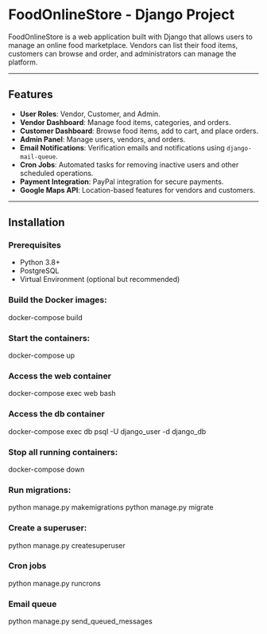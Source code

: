 # FoodOnlineStore - Django Project

FoodOnlineStore is a web application built with Django that allows users to manage an online food marketplace. Vendors can list their food items, customers can browse and order, and administrators can manage the platform.

---

## Features

- **User Roles**: Vendor, Customer, and Admin.
- **Vendor Dashboard**: Manage food items, categories, and orders.
- **Customer Dashboard**: Browse food items, add to cart, and place orders.
- **Admin Panel**: Manage users, vendors, and orders.
- **Email Notifications**: Verification emails and notifications using `django-mail-queue`.
- **Cron Jobs**: Automated tasks for removing inactive users and other scheduled operations.
- **Payment Integration**: PayPal integration for secure payments.
- **Google Maps API**: Location-based features for vendors and customers.

---

## Installation

### Prerequisites
- Python 3.8+
- PostgreSQL
- Virtual Environment (optional but recommended)

### Build the Docker images:
docker-compose build

### Start the containers:
docker-compose up

### Access the web container
docker-compose exec web bash

### Access the db container
docker-compose exec db psql -U django_user -d django_db

### Stop all running containers:
docker-compose down

### Run migrations:

python manage.py makemigrations
python manage.py migrate

### Create a superuser:

python manage.py createsuperuser

### Cron jobs

python manage.py runcrons

### Email queue

python manage.py send_queued_messages